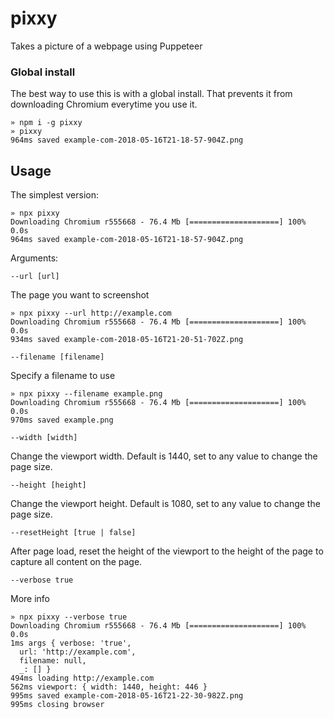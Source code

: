 # pixxy

Takes a picture of a webpage using Puppeteer

### Global install

The best way to use this is with a global install. That prevents it from downloading Chromium everytime you use it.

```
» npm i -g pixxy
» pixxy
964ms saved example-com-2018-05-16T21-18-57-904Z.png
```

## Usage

The simplest version:

```
» npx pixxy
Downloading Chromium r555668 - 76.4 Mb [====================] 100% 0.0s
964ms saved example-com-2018-05-16T21-18-57-904Z.png
```

Arguments:

`--url [url]`

The page you want to screenshot

```
» npx pixxy --url http://example.com
Downloading Chromium r555668 - 76.4 Mb [====================] 100% 0.0s
934ms saved example-com-2018-05-16T21-20-51-702Z.png
```

`--filename [filename]`

Specify a filename to use

```
» npx pixxy --filename example.png
Downloading Chromium r555668 - 76.4 Mb [====================] 100% 0.0s
970ms saved example.png
```

`--width [width]`

Change the viewport width. Default is 1440, set to any value to change the page size.

`--height [height]`

Change the viewport height. Default is 1080, set to any value to change the page size.

`--resetHeight [true | false]`

After page load, reset the height of the viewport to the height of the page to capture all content on the page.

`--verbose true`

More info

```
» npx pixxy --verbose true
Downloading Chromium r555668 - 76.4 Mb [====================] 100% 0.0s
1ms args { verbose: 'true',
  url: 'http://example.com',
  filename: null,
  _: [] }
494ms loading http://example.com
562ms viewport: { width: 1440, height: 446 }
995ms saved example-com-2018-05-16T21-22-30-982Z.png
995ms closing browser
```


